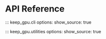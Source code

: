 # API Reference

::: keep_gpu.cli
    options:
      show_source: true

::: keep_gpu.utilities
    options:
      show_source: true